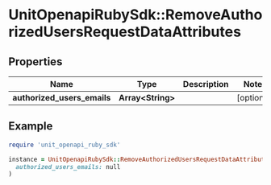 # UnitOpenapiRubySdk::RemoveAuthorizedUsersRequestDataAttributes

## Properties

| Name | Type | Description | Notes |
| ---- | ---- | ----------- | ----- |
| **authorized_users_emails** | **Array&lt;String&gt;** |  | [optional] |

## Example

```ruby
require 'unit_openapi_ruby_sdk'

instance = UnitOpenapiRubySdk::RemoveAuthorizedUsersRequestDataAttributes.new(
  authorized_users_emails: null
)
```

